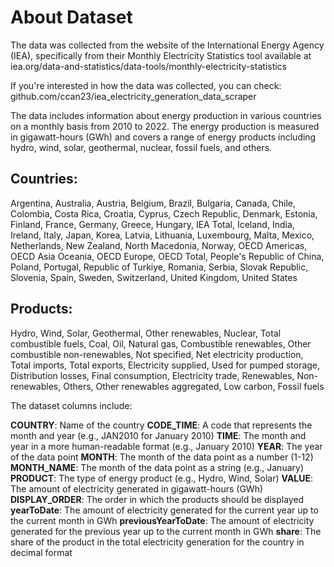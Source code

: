 # About Dataset
The data was collected from the website of the International Energy Agency (IEA), specifically from their Monthly Electricity Statistics tool available at iea.org/data-and-statistics/data-tools/monthly-electricity-statistics

If you're interested in how the data was collected, you can check: github.com/ccan23/iea_electricity_generation_data_scraper

The data includes information about energy production in various countries on a monthly basis from 2010 to 2022. The energy production is measured in gigawatt-hours (GWh) and covers a range of energy products including hydro, wind, solar, geothermal, nuclear, fossil fuels, and others.

## Countries:
Argentina, Australia, Austria, Belgium, Brazil, Bulgaria, Canada, Chile, Colombia, Costa Rica, Croatia, Cyprus, Czech Republic, Denmark, Estonia, Finland, France, Germany, Greece, Hungary, IEA Total, Iceland, India, Ireland, Italy, Japan, Korea, Latvia, Lithuania, Luxembourg, Malta, Mexico, Netherlands, New Zealand, North Macedonia, Norway, OECD Americas, OECD Asia Oceania, OECD Europe, OECD Total, People's Republic of China, Poland, Portugal, Republic of Turkiye, Romania, Serbia, Slovak Republic, Slovenia, Spain, Sweden, Switzerland, United Kingdom, United States

## Products:
Hydro, Wind, Solar, Geothermal, Other renewables, Nuclear, Total combustible fuels, Coal, Oil, Natural gas, Combustible renewables, Other combustible non-renewables, Not specified, Net electricity production, Total imports, Total exports, Electricity supplied, Used for pumped storage, Distribution losses, Final consumption, Electricity trade, Renewables, Non-renewables, Others, Other renewables aggregated, Low carbon, Fossil fuels

The dataset columns include:

**COUNTRY**: Name of the country
**CODE_TIME**: A code that represents the month and year (e.g., JAN2010 for January 2010)
**TIME**: The month and year in a more human-readable format (e.g., January 2010)
**YEAR**: The year of the data point
**MONTH**: The month of the data point as a number (1-12)
**MONTH_NAME**: The month of the data point as a string (e.g., January)
**PRODUCT**: The type of energy product (e.g., Hydro, Wind, Solar)
**VALUE**: The amount of electricity generated in gigawatt-hours (GWh)
**DISPLAY_ORDER**: The order in which the products should be displayed
**yearToDate**: The amount of electricity generated for the current year up to the current month in GWh
**previousYearToDate**: The amount of electricity generated for the previous year up to the current month in GWh
**share**: The share of the product in the total electricity generation for the country in decimal format